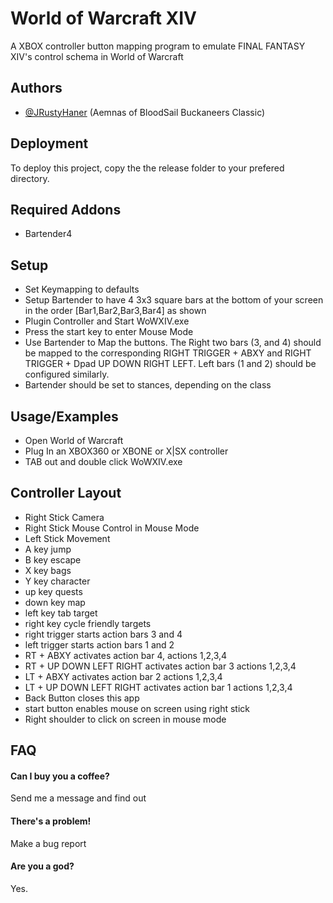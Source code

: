 
# World of Warcraft XIV

A XBOX controller button mapping program to emulate FINAL FANTASY XIV's control schema in World of Warcraft




## Authors

- [@JRustyHaner](https://www.github.com/JRustyHaner) (Aemnas of BloodSail Buckaneers Classic)



## Deployment

To deploy this project, copy the the release folder to your prefered directory. 



## Required Addons
- Bartender4

## Setup
- Set Keymapping to defaults
- Setup Bartender to have 4 3x3 square bars at the bottom of your screen in the order [Bar1,Bar2,Bar3,Bar4] as shown
- Plugin Controller and Start WoWXIV.exe
- Press the start key to enter Mouse Mode
- Use Bartender to Map the buttons. The Right two bars (3, and 4) should be mapped to the corresponding RIGHT TRIGGER + ABXY and RIGHT TRIGGER + Dpad UP DOWN RIGHT LEFT. Left bars (1 and 2) should be configured similarly.
- Bartender should be set to stances, depending on the class


## Usage/Examples

- Open World of Warcraft
- Plug In an XBOX360 or XBONE or X|SX controller
- TAB out and double click WoWXIV.exe

## Controller Layout

- Right Stick Camera
- Right Stick Mouse Control in Mouse Mode
- Left Stick Movement
- A key jump
- B key escape
- X key bags
- Y key character
- up key quests
- down key map
- left key tab target
- right key cycle friendly targets
- right trigger starts  action bars 3 and 4
- left trigger starts action bars 1 and 2
- RT + ABXY activates action bar 4, actions 1,2,3,4
- RT + UP DOWN LEFT RIGHT activates action bar 3 actions 1,2,3,4
- LT + ABXY activates action bar 2 actions 1,2,3,4
- LT + UP DOWN LEFT RIGHT activates action bar 1 actions 1,2,3,4
- Back Button closes this app
- start button enables mouse on screen using right stick
- Right shoulder to click on screen in mouse mode



 

## FAQ

#### Can I buy you a coffee?

Send me a message and find out

#### There's a problem!

Make a bug report

#### Are you a god?

Yes.